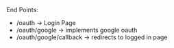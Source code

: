 End Points:

- /oauth -> Login Page
- /oauth/google -> implements google oauth
- /oauth/google/callback -> redirects to logged in page
